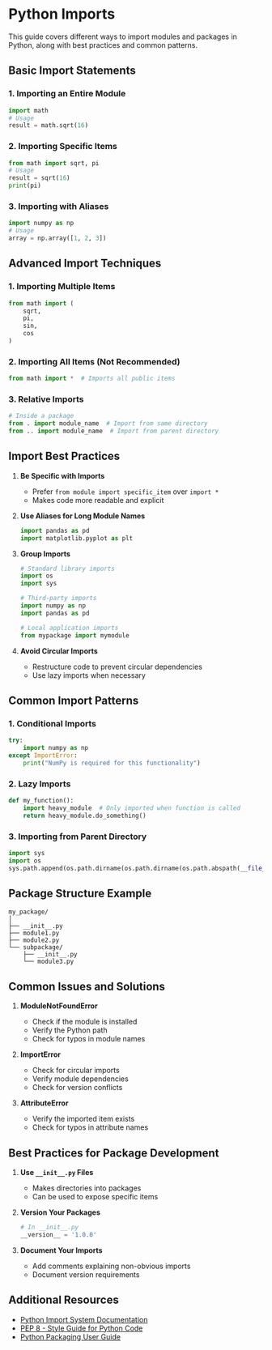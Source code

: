 # Python Imports

This guide covers different ways to import modules and packages in Python, along with best practices and common patterns.

## Basic Import Statements

### 1. Importing an Entire Module
```python
import math
# Usage
result = math.sqrt(16)
```

### 2. Importing Specific Items
```python
from math import sqrt, pi
# Usage
result = sqrt(16)
print(pi)
```

### 3. Importing with Aliases
```python
import numpy as np
# Usage
array = np.array([1, 2, 3])
```

## Advanced Import Techniques

### 1. Importing Multiple Items
```python
from math import (
    sqrt,
    pi,
    sin,
    cos
)
```

### 2. Importing All Items (Not Recommended)
```python
from math import *  # Imports all public items
```

### 3. Relative Imports
```python
# Inside a package
from . import module_name  # Import from same directory
from .. import module_name  # Import from parent directory
```

## Import Best Practices

1. **Be Specific with Imports**
   - Prefer `from module import specific_item` over `import *`
   - Makes code more readable and explicit

2. **Use Aliases for Long Module Names**
   ```python
   import pandas as pd
   import matplotlib.pyplot as plt
   ```

3. **Group Imports**
   ```python
   # Standard library imports
   import os
   import sys
   
   # Third-party imports
   import numpy as np
   import pandas as pd
   
   # Local application imports
   from mypackage import mymodule
   ```

4. **Avoid Circular Imports**
   - Restructure code to prevent circular dependencies
   - Use lazy imports when necessary

## Common Import Patterns

### 1. Conditional Imports
```python
try:
    import numpy as np
except ImportError:
    print("NumPy is required for this functionality")
```

### 2. Lazy Imports
```python
def my_function():
    import heavy_module  # Only imported when function is called
    return heavy_module.do_something()
```

### 3. Importing from Parent Directory
```python
import sys
import os
sys.path.append(os.path.dirname(os.path.dirname(os.path.abspath(__file__))))
```

## Package Structure Example
```
my_package/
│
├── __init__.py
├── module1.py
├── module2.py
└── subpackage/
    ├── __init__.py
    └── module3.py
```

## Common Issues and Solutions

1. **ModuleNotFoundError**
   - Check if the module is installed
   - Verify the Python path
   - Check for typos in module names

2. **ImportError**
   - Check for circular imports
   - Verify module dependencies
   - Check for version conflicts

3. **AttributeError**
   - Verify the imported item exists
   - Check for typos in attribute names

## Best Practices for Package Development

1. **Use `__init__.py` Files**
   - Makes directories into packages
   - Can be used to expose specific items

2. **Version Your Packages**
   ```python
   # In __init__.py
   __version__ = '1.0.0'
   ```

3. **Document Your Imports**
   - Add comments explaining non-obvious imports
   - Document version requirements

## Additional Resources

- [Python Import System Documentation](https://docs.python.org/3/reference/import.html)
- [PEP 8 - Style Guide for Python Code](https://peps.python.org/pep-0008/#imports)
- [Python Packaging User Guide](https://packaging.python.org/) 